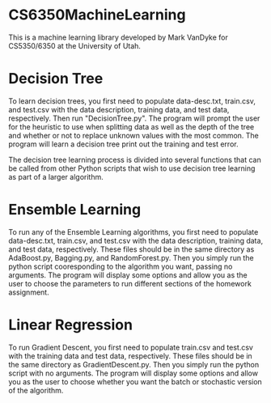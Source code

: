 # CS6350MachineLearning
This is a machine learning library developed by Mark VanDyke for CS5350/6350 at the University of Utah.

# Decision Tree
To learn decision trees, you first need to populate data-desc.txt, train.csv, and test.csv with the data description, training data, and test data, respectively. Then run "DecisionTree.py". The program will prompt the user for the heuristic to use when splitting data as well as the depth of the tree and whether or not to replace unknown values with the most common. The program will learn a decision tree print out the training and test error.

The decision tree learning process is divided into several functions that can be called from other Python scripts that wish to use decision tree learning as part of a larger algorithm.

# Ensemble Learning
To run any of the Ensemble Learning algorithms, you  first need to populate data-desc.txt, train.csv, and test.csv with the data description, training data, and test data, respectively. These files should be in the same directory as AdaBoost.py, Bagging.py, and RandomForest.py. Then you simply run the python script cooresponding to the algorithm you want, passing no arguments. The program will display some options and allow you as the user to choose the parameters to run different sections of the homework assignment.

# Linear Regression
To run Gradient Descent, you  first need to populate train.csv and test.csv with the training data and test data, respectively. These files should be in the same directory as GradientDescent.py. Then you simply run the python script with no arguments. The program will display some options and allow you as the user to choose whether you want the batch or stochastic version of the algorithm.
